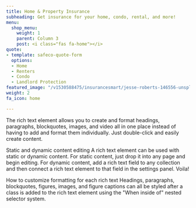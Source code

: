 ```yaml
---
title: Home & Property Insurance
subheading: Get insurance for your home, condo, rental, and more!
menu:
  shop_menu:
    weight: 1
    parent: Column 3
    post: <i class="fas fa-home"></i>
quote:
- template: safeco-quote-form
  options:
  - Home
  - Renters
  - Condo
  - Landlord Protection
featured_image: "/v1530588475/insurancesmart/jesse-roberts-146556-unsplash%20%281%29.jpg"
weight: 2
fa_icon: home

---
```

The rich text element allows you to create and format headings, paragraphs, blockquotes, images, and video all in one place instead of having to add and format them individually. Just double-click and easily create content.

Static and dynamic content editing
A rich text element can be used with static or dynamic content. For static content, just drop it into any page and begin editing. For dynamic content, add a rich text field to any collection and then connect a rich text element to that field in the settings panel. Voila!

How to customize formatting for each rich text
Headings, paragraphs, blockquotes, figures, images, and figure captions can all be styled after a class is added to the rich text element using the "When inside of" nested selector system.